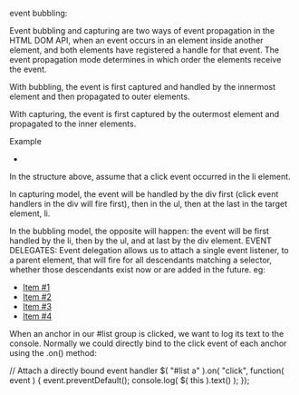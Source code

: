 event bubbling:

Event bubbling and capturing are two ways of event propagation in the HTML DOM API, when an event occurs in an element inside another element, and both elements have registered a handle for that event. The event propagation mode determines in which order the elements receive the event.

With bubbling, the event is first captured and handled by the innermost element and then propagated to outer elements.

With capturing, the event is first captured by the outermost element and propagated to the inner elements.

Example
<div>
    <ul>
        <li></li>
    </ul>
</div>

In the structure above, assume that a click event occurred in the li element.

In capturing model, the event will be handled by the div first (click event handlers in the div will fire first), then in the ul, then at the last in the target element, li.

In the bubbling model, the opposite will happen: the event will be first handled by the li, then by the ul, and at last by the div element.
EVENT DELEGATES:
Event delegation allows us to attach a single event listener, to a parent element, that will fire for all descendants matching a selector, whether those descendants exist now or are added in the future.
eg:
<html>
<body>
<div id="container">
    <ul id="list">
        <li><a href="http://domain1.com">Item #1</a></li>
        <li><a href="/local/path/1">Item #2</a></li>
        <li><a href="/local/path/2">Item #3</a></li>
        <li><a href="http://domain4.com">Item #4</a></li>
    </ul>
</div>
</body>
</html>
When an anchor in our #list group is clicked, we want to log its text to the console. Normally we could directly bind to the click event of each anchor using the .on() method:

// Attach a directly bound event handler
$( "#list a" ).on( "click", function( event ) {
    event.preventDefault();
    console.log( $( this ).text() );
});
